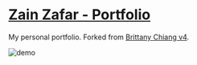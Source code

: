# [Zain Zafar - Portfolio](https://www.zainzafar.net/)

My personal portfolio. Forked from [Brittany Chiang v4](https://github.com/bchiang7/v4).

![demo](https://raw.githubusercontent.com/zainzafar90/portfolio/master/src/images/demo.png)
